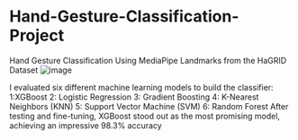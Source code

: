 # Hand-Gesture-Classification-Project
 Hand Gesture Classification Using MediaPipe Landmarks from the HaGRID Dataset
![image](https://github.com/user-attachments/assets/13fa3858-77c7-4578-9311-1d7bbcae3c17)

I evaluated six different machine learning models to build the classifier:
1:XGBoost
2: Logistic Regression
3: Gradient Boosting
4: K-Nearest Neighbors (KNN)
5: Support Vector Machine (SVM)
6: Random Forest
 After testing and fine-tuning, XGBoost stood out as the most promising model, achieving an impressive 98.3% accuracy

